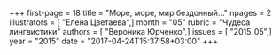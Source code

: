 +++
first-page = 18
title = "Море, море, мир бездонный..."
npages = 2
illustrators = [ "Елена Цветаева",]
month = "05"
rubric = "Чудеса лингвистики"
authors = [ "Вероника Юрченко",]
issues = [ "2015_05",]
year = "2015"
date = "2017-04-24T15:37:58+03:00"
+++

